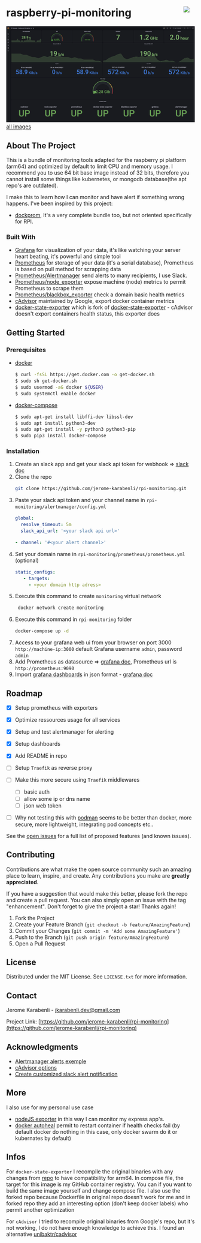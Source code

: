 # raspberry-pi-monitoring <img style="float: right;" src="https://upload.wikimedia.org/wikipedia/fr/3/3b/Raspberry_Pi_logo.svg" height="" width="30">



<div id="top"></div>

![](images/main-1.png)
[all images](https://github.com/jerome-karabenli/rpi-monitoring/tree/main/images)

<!-- ABOUT THE PROJECT -->
## About The Project

This is a bundle of monitoring tools adapted for the raspberry pi platform (arm64) and optimized by default to limit CPU and memory usage. I recommend you to use 64 bit base image instead of 32 bits, therefore you cannot install some things like kubernetes, or mongodb database(the apt repo's are outdated).

I make this to learn how I can monitor and have alert if something wrong happens. I've been inspired by this project:
* [dockprom](https://github.com/stefanprodan/dockprom), It's a very complete bundle too, but not oriented specifically for RPI.


### Built With

* [Grafana](https://github.com/grafana/grafana) for visualization of your data, it's like watching your server heart beating, it's powerful and simple tool
* [Prometheus](https://github.com/prometheus/prometheus) for storage of your data (it's a serial database), Prometheus is based on pull method for scrapping data
* [Prometheus/Alertmanager](https://github.com/prometheus/alertmanager) send alerts to many recipients, I use Slack.
* [Prometheus/node_exporter](https://github.com/prometheus/node_exporter) expose machine (node) metrics to permit Prometheus to scrape them
* [Prometheus/blackbox_exporter](https://github.com/prometheus/blackbox_exporter) check a domain basic health metrics
* [cAdvisor](https://github.com/google/cadvisor) maintained by Google, export docker container metrics
* [docker-state-exporter](https://github.com/AdaptiveConsulting/docker_state_exporter) which is fork of [docker-state-exporter](https://github.com/karugaru/docker_state_exporter) - cAdvisor doesn't export containers health status, this exporter does


<!-- GETTING STARTED -->
## Getting Started
### Prerequisites

* [docker](https://docs.docker.com/get-docker/)
  ```sh
  $ curl -fsSL https://get.docker.com -o get-docker.sh
  $ sudo sh get-docker.sh
  $ sudo usermod -aG docker ${USER}
  $ sudo systemctl enable docker
  ```
* [docker-compose](https://dev.to/elalemanyo/how-to-install-docker-and-docker-compose-on-raspberry-pi-1mo)
  ```sh
  $ sudo apt-get install libffi-dev libssl-dev
  $ sudo apt install python3-dev
  $ sudo apt-get install -y python3 python3-pip
  $ sudo pip3 install docker-compose
  ```

### Installation

1. Create an slack app and get your slack api token for webhook => [slack doc](https://api.slack.com/messaging/webhooks)
2. Clone the repo
   ```sh
   git clone https://github.com/jerome-karabenli/rpi-monitoring.git
   ```
3. Paste your slack api token and your channel name in ``rpi-monitoring/alertmanager/config.yml``
   ```yaml
   global:
     resolve_timeout: 5m
     slack_api_url: '<your slack api url>'
   ```
   ```yaml
   - channel: '#<your alert channel>'
   ```
4. Set your domain name in ``rpi-monitoring/prometheus/prometheus.yml`` (optional)
   ```yml
   static_configs:
      - targets:
        - <your domain http adress>
   ```
5. Execute this command to create ``monitoring`` virtual network 
   ```sh
    docker network create monitoring
    ```
6. Execute this command in ``rpi-monitoring`` folder
    ```sh
    docker-compose up -d
    ```
7. Access to your grafana web ui from your browser on port 3000 ``http://machine-ip:3000`` default Grafana username ``admin``, password ``admin``
8. Add Prometheus as datasource => [grafana doc](https://grafana.com/docs/grafana/latest/datasources/add-a-data-source/), Prometheus url is ``http://prometheus:9090``
9. Import [grafana dashboards](https://github.com/jerome-karabenli/rpi-monitoring/tree/main/dashboards) in json format - [grafana doc](https://grafana.com/docs/grafana/latest/dashboards/export-import/#import-dashboard)



<!-- ROADMAP -->
## Roadmap

- [x] Setup prometheus with exporters
- [x] Optimize ressources usage for all services
- [x] Setup and test alertmanager for alerting
- [x] Setup dashboards
- [x] Add README in repo
- [ ] Setup ``Traefik`` as reverse proxy
- [ ] Make this more secure using ``Traefik`` middlewares
    - [ ] basic auth
    - [ ] allow some ip or dns name
    - [ ] json web token
- [ ] Why not testing this with [podman](https://podman.io/) seems to be better than docker, more secure, more lightweight, integrating pod concepts etc..


See the [open issues](https://github.com/jerome-karabenli/rpi-monitoring/issues) for a full list of proposed features (and known issues).


<!-- CONTRIBUTING -->
## Contributing

Contributions are what make the open source community such an amazing place to learn, inspire, and create. Any contributions you make are **greatly appreciated**.

If you have a suggestion that would make this better, please fork the repo and create a pull request. You can also simply open an issue with the tag "enhancement".
Don't forget to give the project a star! Thanks again!

1. Fork the Project
2. Create your Feature Branch (`git checkout -b feature/AmazingFeature`)
3. Commit your Changes (`git commit -m 'Add some AmazingFeature'`)
4. Push to the Branch (`git push origin feature/AmazingFeature`)
5. Open a Pull Request


<!-- LICENSE -->
## License

Distributed under the MIT License. See `LICENSE.txt` for more information.



<!-- CONTACT -->
## Contact

Jerome Karabenli - jkarabenli.dev@gmail.com

Project Link: [https://github.com/jerome-karabenli/rpi-monitoring](https://github.com/jerome-karabenli/rpi-monitoring)




<!-- ACKNOWLEDGMENTS -->
## Acknowledgments

* [Alertmanager alerts exemple](https://awesome-prometheus-alerts.grep.to/rules.html)
* [cAdvisor options](https://github.com/google/cadvisor/blob/master/docs/runtime_options.md)
* [Create customized slack alert notification](https://hodovi.cc/blog/creating-awesome-alertmanager-templates-for-slack/)


<!-- MORE -->
## More

I also use for my personal use case

* [nodeJS exporter](https://www.npmjs.com/package/express-prom-bundle) in this way I can monitor my express app's.
* [docker autoheal](https://hub.docker.com/r/willfarrell/autoheal/) permit to restart container if health checks fail (by default docker do nothing in this case, only docker swarm do it or kubernates by default)

## Infos
For ``docker-state-exporter`` I recompile the original binaries with any changes from [repo](https://github.com/AdaptiveConsulting/docker_state_exporter) to have compatibility for arm64. In compose file, the target for this image is my GitHub container registry. You can if you want to build the same image yourself and change compose file. 
I also use the forked repo because Dockerfile in original repo doesn't work for me and in forked repo they add an interesting option (don't keep docker labels) who permit another optimization


For ``cAdvisor`` I tried to recompile original binaries from Google's repo, but it's not working, I do not have enough knowledge to achieve this. I found an alternative [unibaktr/cadvisor](https://hub.docker.com/r/unibaktr/cadvisor)

